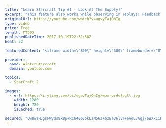 ```yaml
---
title: "Learn Starcraft Tip #1 - Look At The Supply!"
excerpt: "This feature also works while observing in replays! Feedback and tip suggestions are appreciated :)"
originalUrl: https://youtube.com/watch?v=ugvyTajOhIg
type: video
price: Free
length: PT58S
publishedDateTime: 2017-10-19T22:31:50Z
heat: 52

featuredContent: "<iframe width=\"800\" height=\"500\" frameborder=\"0\" src=\"https://www.youtube.com/embed/ugvyTajOhIg\" allow=\"accelerometer; autoplay; encrypted-media; gyroscope; picture-in-picture\" allowfullscreen></iframe>"

provider:
  name: WinterStarcraft
  domain: youtube.com

topics:
  - StarCraft 2

images:
  - url: https://i.ytimg.com/vi/ugvyTajOhIg/maxresdefault.jpg
    width: 1280
    height: 720
    isCached: true

secured: "QwUwzHCgsFWyds9k8p+Rc64063okLzN56J+bzBa36lvm+eAoLvAqj/6WXx1iHEZPCgMIxY8xPm8U5ukb/C06HBCed0ImhI0h/0g5aQ9V/VCdKWHuhUd2FsCzsmzqAYX/u9DcJVHMSI9e4ggJWiKjYiAUG0l4RNO5h7JKqzrMMDUqq/xsQG9Ica7QBIJS0HcWiA8z9NyD9GVinTNiwUq2HhMTYV5jv1s4TPb0UWXdxuT84Sq9ZdF6c5Keaj5WoAGqzjfBlH9JWEE2f8s+bpf1L7p1jxXksaIw+eoaYMY4fjHUt2AVrrSeh6YAp94ucPQ/wHimwAq+megsf8Qz3wQDpRII3GMnUzfB4ZRV6ZwS3tFD3Ncrz0YRcdlAmJApkSEPtf+piCEKaUkY3T3ITqTjW200IEN7DL4ilOBCJNWODAA=;uq/fFjWBAsMx85khR3X5qg=="
---
```



